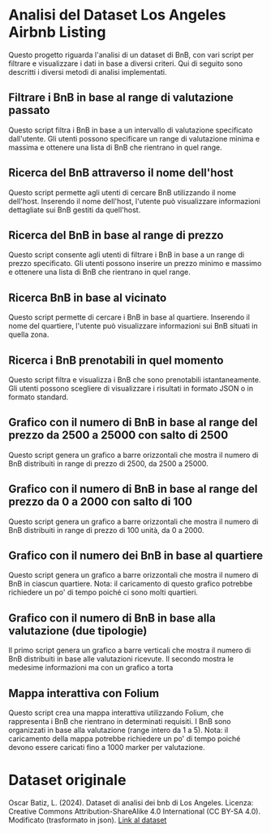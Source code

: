 # Analisi del Dataset Los Angeles Airbnb Listing
Questo progetto riguarda l'analisi di un dataset di BnB, con vari script per filtrare e visualizzare i dati in base a diversi criteri. Qui di seguito sono descritti i diversi metodi di analisi implementati.

## Filtrare i BnB in base al range di valutazione passato
Questo script filtra i BnB in base a un intervallo di valutazione specificato dall'utente. Gli utenti possono specificare un range di valutazione minima e massima e ottenere una lista di BnB che rientrano in quel range.

## Ricerca del BnB attraverso il nome dell'host
Questo script permette agli utenti di cercare BnB utilizzando il nome dell'host. Inserendo il nome dell'host, l'utente può visualizzare informazioni dettagliate sui BnB gestiti da quell'host.

## Ricerca del BnB in base al range di prezzo
Questo script consente agli utenti di filtrare i BnB in base a un range di prezzo specificato. Gli utenti possono inserire un prezzo minimo e massimo e ottenere una lista di BnB che rientrano in quel range.

## Ricerca BnB in base al vicinato
Questo script permette di cercare i BnB in base al quartiere. Inserendo il nome del quartiere, l'utente può visualizzare informazioni sui BnB situati in quella zona.

## Ricerca i BnB prenotabili in quel momento
Questo script filtra e visualizza i BnB che sono prenotabili istantaneamente. Gli utenti possono scegliere di visualizzare i risultati in formato JSON o in formato standard.

## Grafico con il numero di BnB in base al range del prezzo da 2500 a 25000 con salto di 2500
Questo script genera un grafico a barre orizzontali che mostra il numero di BnB distribuiti in range di prezzo di 2500, da 2500 a 25000.

## Grafico con il numero di BnB in base al range del prezzo da 0 a 2000 con salto di 100
Questo script genera un grafico a barre orizzontali che mostra il numero di BnB distribuiti in range di prezzo di 100 unità, da 0 a 2000.

## Grafico con il numero dei BnB in base al quartiere
Questo script genera un grafico a barre orizzontali che mostra il numero di BnB in ciascun quartiere. Nota: il caricamento di questo grafico potrebbe richiedere un po' di tempo poiché ci sono molti quartieri.

## Grafico con il numero di BnB in base alla valutazione (due tipologie)
Il primo script genera un grafico a barre verticali che mostra il numero di BnB distribuiti in base alle valutazioni ricevute.
Il secondo mostra le medesime informazioni ma con un grafico a torta

## Mappa interattiva con Folium
Questo script crea una mappa interattiva utilizzando Folium, che rappresenta i BnB che rientrano in determinati requisiti. I BnB sono organizzati in base alla valutazione (range intero da 1 a 5). Nota: il caricamento della mappa potrebbe richiedere un po' di tempo poiché devono essere caricati fino a 1000 marker per valutazione.

# Dataset originale
Oscar Batiz, L. (2024). Dataset di analisi dei bnb di Los Angeles. Licenza: Creative Commons Attribution-ShareAlike 4.0 International (CC BY-SA 4.0). Modificato (trasformato in json).
[Link al dataset](https://www.kaggle.com/datasets/oscarbatiz/los-angeles-airbnb-listings)
